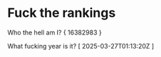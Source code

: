 # Fuck the rankings

Who the hell am I?
{ 16382983 }

What fucking year is it?
[ 2025-03-27T01:13:20Z ]
